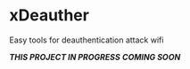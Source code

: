 # xDeauther
Easy tools for deauthentication attack wifi

***THIS PROJECT IN PROGRESS***
***COMING SOON***
